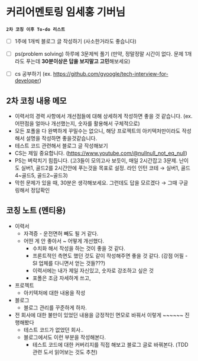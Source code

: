 # 커리어멘토링 임세홍 기버님

**`2차 코칭 이후 To-do 리스트`**
- [ ]  1주에 1개씩 블로그 글 작성하기 (사소한거라도 좋습니다)
- [ ]  ps(problem solving) 하루에 3문제씩 풀기 (만약, 정말정말 시간이 없다. 문제 1개라도 푸는데 **30분이상은 답을 보지말고 고민**해보세요)
- [ ]  cs 공부하기 (ex. https://github.com/gyoogle/tech-interview-for-developer)


## 2차 코칭 내용 메모
- 이력서의 경력 사항에서 개선점들에 대해 상세하게 작성하면 좋을 것 같습니다. (ex. 어떤점을 얼마나 개선했는지, 숫자를 활용해서 구체적으로)
- 모든 포폴을 다 완벽하게 꾸밀수는 없으니, 해당 프로젝트의 아키텍처만이라도 작성해서 설명을 작성하면 좋을것같습니다.
- 테스트 코드 관련해서 블로그 글 작성해보기
- CS는 제일 중요합니다. (https://www.youtube.com/@nullnull_not_eq_null)
- PS는 벼락치기 힘듭니다. (고3들이 모의고사 보듯이, 매일 2시간잡고 3문제. 난이도 실버1, 골드2를 2시간안에 푸는것을 목표로 설정. 라인 인턴 코테 → 실버1, 골드4~골드5, 골드2~골드3)
- 막힌 문제가 있을 때, 30분은 생각해보세요. 그런데도 답을 모르겠다 → 그때 구글링해서 정답확인


## 코칭 노트 (멘티용)
- 이력서
    - 자격증 - 운전면허 빼도 될 거 같다.
    - 어떤 게 안 좋아서 ~ 어떻게 개선했다.
        - 수치화 해서 작성을 하는 것이 좋을 것 같다.
        - 프론트적인 측면도 했던 것도 같이 작성해주면 좋을 것 같다. (강점 어필 - SI 업체를 다니면서 얻는 것들???)
        - 이력서에는 내가 제일 자신있고, 숫자로 강조하고 싶은 것
        - 포폴은 조금 자세하게 쓰고,
- 프로젝트
    - 아키텍처에 대한 내용을 작성
- 블로그
    - 블로그 관리를 꾸준하게 하자.
- 전 회사에 대한 불만이 있었던 내용을 긍정적인 면모로 바꿔서 이렇게 ~~~~~~ 진행해봤다
    - 테스트 코드가 없었던 회사..
    - 블로그에서도 이런 부분을 작성해본다.
        - 테스트 코드에 대한 커버리지를 직접 해보고 블로그 글로 바꿔본다. (TDD관련 도서 읽어보는 것도 추천)
